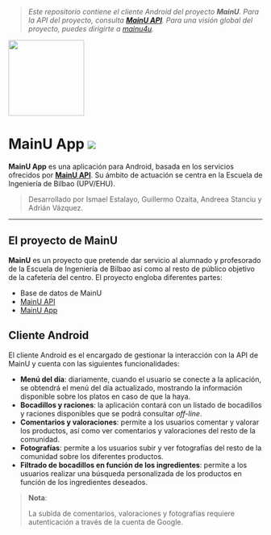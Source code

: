 ﻿>*Este repositorio contiene  el cliente Android del proyecto **MainU**. Para la API del proyecto, consulta [**MainU API**](https://github.com/mainu4u/MainuAPI). Para una visión global del proyecto, puedes dirigirte a [mainu4u](https://github.com/mainu4u).*

<img src=https://i.imgur.com/Wc9VOaZ.png?1 width=150px/>

MainU App ![](https://img.shields.io/badge/maintenance-inactive-inactive)
===================

**MainU App** es una aplicación para Android, basada en los servicios ofrecidos por [**MainU API**](https://github.com/mainu4u/MainuAPI). Su ámbito de actuación se centra en la Escuela de Ingeniería de Bilbao (UPV/EHU).

> Desarrollado por Ismael Estalayo, Guillermo Ozaita, Andreea Stanciu y Adrián Vázquez.
----------

El proyecto de MainU
-------------

**MainU** es un proyecto que pretende dar servicio al alumnado y profesorado de la Escuela de Ingeniería de Bilbao así como al resto de público objetivo de la cafetería del centro. El proyecto engloba diferentes partes:
- Base de datos de MainU
- [MainU API](https://github.com/mainu4u/MainuAPI)
- [MainU App](https://github.com/mainu4u/MainuApp)

Cliente Android
-------------
El cliente Android es el encargado de gestionar la interacción con la API de MainU y cuenta con las siguientes funcionalidades:
- **Menú del día**: diariamente, cuando el usuario se conecte a la aplicación, se obtendrá el menú del día actualizado, mostrando la información disponible sobre los platos en caso de que la haya.
- **Bocadillos y raciones**: la aplicación contará con un listado de bocadillos y raciones disponibles que se podrá consultar *off-line*.
- **Comentarios y valoraciones**: permite a los usuarios comentar y valorar los productos, así como ver comentarios y valoraciones del resto de la comunidad.
- **Fotografías**: permite a los usuarios subir y ver fotografías del resto de la comunidad sobre los diferentes productos.
- **Filtrado de bocadillos en función de los ingredientes**: permite a los usuarios realizar una búsqueda personalizada de los productos en función de los ingredientes deseados.

> **Nota**: 
>
> La subida de comentarios, valoraciones y fotografías requiere autenticación a través de la cuenta de Google.
